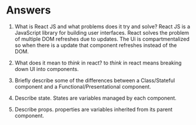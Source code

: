# Answers

1.  What is React JS and what problems does it try and solve?
React JS is a JavaScript library for building user interfaces. React solves the problem of multiple DOM refreshes due to updates. The Ui is compartmentalized so when there is a update that component refreshes instead of the DOM.

1.  What does it mean to _think_ in react?
to _think_ in react means breaking down UI into components. 

1.  Briefly describe some of the differences between a Class/Stateful component and a Functional/Presentational component.

1.  Describe state.
States are variables managed by each component.
1.  Describe props.
properties are variables inherited from its parent component.



